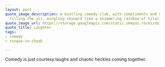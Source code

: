 ```yaml
---
layout: post
quote_image_description: A bustling comedy club, with compliments and mocking remarks
  filling the air, mingling skyward like a shimmering rainbow of hilarity.
quote_image_url: https://storage.googleapis.com/static.ohmyai.rocks/daily/2024-01-25.jpg
quote_title: Laughter
tags:
- comedy
- tongue-in-cheek

---
```


Comedy is just courtesy laughs and chaotic heckles coming together.